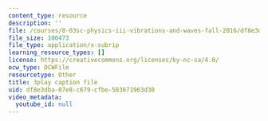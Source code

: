 ```yaml
---
content_type: resource
description: ''
file: /courses/8-03sc-physics-iii-vibrations-and-waves-fall-2016/df8e3dba07e8c679cfbe583671963d30_I0YACDaY-ww.srt
file_size: 100473
file_type: application/x-subrip
learning_resource_types: []
license: https://creativecommons.org/licenses/by-nc-sa/4.0/
ocw_type: OCWFile
resourcetype: Other
title: 3play caption file
uid: df8e3dba-07e8-c679-cfbe-583671963d30
video_metadata:
  youtube_id: null
---
```

